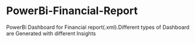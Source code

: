 # PowerBi-Financial-Report
PowerBi Dashboard for Financial report(.xml).Different types of Dashboard are Generated with different Insights
